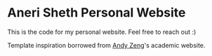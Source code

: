 # Aneri Sheth Personal Website
 
 This is the code for my personal website. Feel free to reach out :)
 
 Template inspiration borrowed from [Andy Zeng](https://andyzeng.github.io/)'s academic website. 
